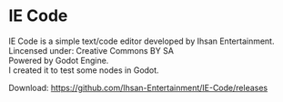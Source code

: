 # IE Code
IE Code is a simple text/code editor developed by Ihsan Entertainment. <br />
Lincensed under: Creative Commons BY SA <br />
Powered by Godot Engine. <br />
I created it to test some nodes in Godot.

Download: https://github.com/Ihsan-Entertainment/IE-Code/releases
